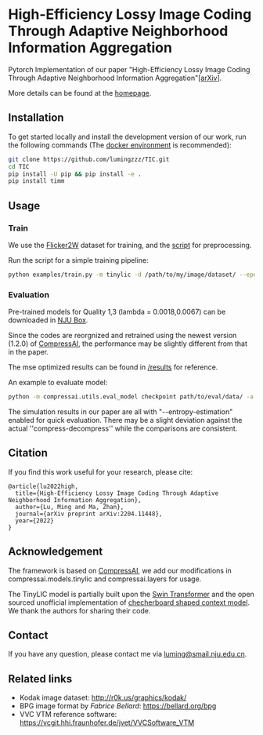 # High-Efficiency Lossy Image Coding Through Adaptive Neighborhood Information Aggregation
Pytorch Implementation of our paper "High-Efficiency Lossy Image Coding Through Adaptive Neighborhood Information Aggregation"[[arXiv]](https://arxiv.org/abs/2204.11448).

More details can be found at the [homepage](https://njuvision.github.io/TinyLIC/). 

## Installation
To get started locally and install the development version of our work, run the following commands (The [docker environment](https://registry.hub.docker.com/layers/pytorch/pytorch/1.8.1-cuda11.1-cudnn8-devel/images/sha256-024af183411f136373a83f9a0e5d1a02fb11acb1b52fdcf4d73601912d0f09b1?context=explore) is recommended):
```bash
git clone https://github.com/lumingzzz/TIC.git
cd TIC
pip install -U pip && pip install -e .
pip install timm
```

## Usage

### Train
We use the [Flicker2W](https://github.com/liujiaheng/CompressionData) dataset for training, and the [script](https://github.com/xyq7/InvCompress/tree/main/codes/scripts) for preprocessing.

Run the script for a simple training pipeline:
```bash
python examples/train.py -m tinylic -d /path/to/my/image/dataset/ --epochs 400 -lr 1e-4 --batch-size 8 --cuda --save
```


### Evaluation
Pre-trained models for Quality 1,3 (lambda = 0.0018,0.0067) can be downloaded in [NJU Box](https://box.nju.edu.cn/d/6bd0aafa2faf47cab7c2/). 

Since the codes are reorgnized and retrained using the newest version (1.2.0) of [CompressAI](https://github.com/InterDigitalInc/CompressAI/), the performance may be slightly different from that in the paper.

The mse optimized results can be found in [/results](https://github.com/lumingzzz/TinyLIC/tree/main/results) for reference.

An example to evaluate model:
```bash
python -m compressai.utils.eval_model checkpoint path/to/eval/data/ -a tinylic -p path/to/pretrained/model --cuda
```
The simulation results in our paper are all with "--entropy-estimation" enabled for quick evaluation. There may be a slight deviation against the actual ''compress-decompress'' while the comparisons are consistent.

## Citation
If you find this work useful for your research, please cite:

```
@article{lu2022high,
  title={High-Efficiency Lossy Image Coding Through Adaptive Neighborhood Information Aggregation},
  author={Lu, Ming and Ma, Zhan},
  journal={arXiv preprint arXiv:2204.11448},
  year={2022}
}
```

## Acknowledgement
The framework is based on [CompressAI](https://github.com/InterDigitalInc/CompressAI/), we add our modifications in compressai.models.tinylic and compressai.layers for usage.

The TinyLIC model is partially built upon the [Swin Transformer](https://github.com/microsoft/Swin-Transformer) and the open sourced unofficial implementation of [checherboard shaped context model](https://github.com/leelitian/Checkerboard-Context-Model-Pytorch). We thank the authors for sharing their code.

## Contact
If you have any question, please contact me via luming@smail.nju.edu.cn.

## Related links
 * Kodak image dataset: http://r0k.us/graphics/kodak/
 * BPG image format by _Fabrice Bellard_: https://bellard.org/bpg
 * VVC VTM reference software: https://vcgit.hhi.fraunhofer.de/jvet/VVCSoftware_VTM
